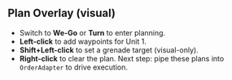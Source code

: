 

## Plan Overlay (visual)
- Switch to **We-Go** or **Turn** to enter planning.
- **Left-click** to add waypoints for Unit 1.
- **Shift+Left-click** to set a grenade target (visual-only).
- **Right-click** to clear the plan.
Next step: pipe these plans into `OrderAdapter` to drive execution.
